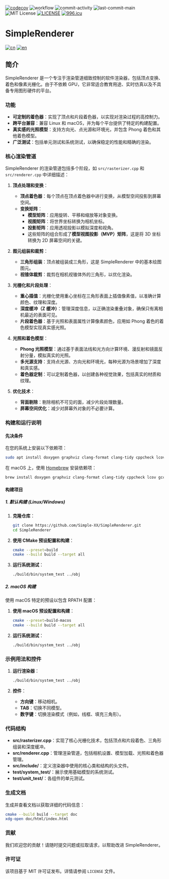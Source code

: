 [![codecov](https://codecov.io/gh/Simple-XX/SimpleRenderer/graph/badge.svg?token=J7NKK3SBNJ)](https://codecov.io/gh/Simple-XX/SimpleRenderer)
![workflow](https://github.com/Simple-XX/SimpleRenderer/actions/workflows/workflow.yml/badge.svg)
![commit-activity](https://img.shields.io/github/commit-activity/t/Simple-XX/SimpleRenderer)
![last-commit-main](https://img.shields.io/github/last-commit/Simple-XX/SimpleRenderer/main)
![MIT License](https://img.shields.io/github/license/mashape/apistatus.svg)
[![LICENSE](https://img.shields.io/badge/license-Anti%20996-blue.svg)](https://github.com/996icu/996.ICU/blob/master/LICENSE)
[![996.icu](https://img.shields.io/badge/link-996.icu-red.svg)](https://996.icu)

# SimpleRenderer

[![cn](https://img.shields.io/badge/language-cn-red.svg)](https://github.com/Simple-XX/SimpleRenderer/blob/main/README.md)
[![en](https://img.shields.io/badge/language-en-blue.svg)]((https://github.com/Simple-XX/SimpleRenderer/blob/main/README.en.md))


## 简介

SimpleRenderer 是一个专注于渲染管道细致控制的软件渲染器，包括顶点变换、着色和像素光栅化。由于不依赖 GPU，它非常适合教育用途、实时仿真以及不具备专用图形硬件的平台。

### 功能

- **可定制的着色器**：实现了顶点和片段着色器，以实现对渲染过程的高控制力。
- **跨平台兼容**：兼容 Linux 和 macOS，并为每个平台提供了特定的构建配置。
- **真实感的光照模型**：支持方向光、点光源和环境光，并包含 Phong 着色和其他着色模型。
- **广泛测试**：包括单元测试和系统测试，以确保稳定的性能和精确的渲染。

### 核心渲染管道

SimpleRenderer 的渲染管道包括多个阶段，如 `src/rasterizer.cpp` 和 `src/renderer.cpp` 中详细描述：

1. **顶点处理和变换**：
   - **顶点着色器**：每个顶点在顶点着色器中进行变换，从模型空间投影到屏幕空间。
   - **变换矩阵**：
     - **模型矩阵**：应用旋转、平移和缩放等对象变换。
     - **视图矩阵**：将世界坐标转换为相机坐标。
     - **投影矩阵**：应用透视投影以模拟深度和视角。
     - 这些矩阵的组合形成了**模型视图投影（MVP）矩阵**，这是将 3D 坐标转换为 2D 屏幕空间的关键。

2. **图元组装和裁剪**：
   - **三角形组装**：顶点被组装成三角形，这是 SimpleRenderer 中的基本绘图图元。
   - **视锥体裁剪**：裁剪在相机视锥体外的三角形，以优化渲染。

3. **光栅化和片段处理**：
   - **重心插值**：光栅化使用重心坐标在三角形表面上插值像素值，以准确计算颜色、纹理和深度。
   - **深度缓冲（Z 缓冲）**：管理深度信息，以正确渲染重叠对象，确保只有离相机最近的表面可见。
   - **片段着色器**：基于光照和表面属性计算像素颜色，应用如 Phong 着色的着色模型实现真实感光照。

4. **光照和着色模型**：
   - **Phong 光照模型**：通过基于表面法线和光方向计算环境、漫反射和镜面反射分量，模拟真实的光照。
   - **多光源支持**：支持点光源、方向光和环境光，每种光源为场景增加了深度和真实感。
   - **着色器定制**：可以定制着色器，以创建各种视觉效果，包括真实的材质和纹理。

5. **优化技术**：
   - **背面剔除**：剔除相机不可见的面，减少片段处理数量。
   - **屏幕空间优化**：减少对屏幕外对象的不必要计算。

### 构建和运行说明

#### 先决条件

在您的系统上安装以下依赖项：

```bash
sudo apt install doxygen graphviz clang-format clang-tidy cppcheck lcov gcc g++ libsdl2-dev libsdl2-ttf-dev libomp-dev libspdlog-dev cmake libassimp-dev
```

在 macOS 上，使用 [Homebrew](https://brew.sh/) 安装依赖项：

```bash
brew install doxygen graphviz clang-format clang-tidy cppcheck lcov gcc sdl2 sdl2_ttf libomp spdlog cmake assimp
```

#### 构建项目

##### 1. 默认构建 (Linux/Windows)

1. **克隆仓库**：

   ```bash
   git clone https://github.com/Simple-XX/SimpleRenderer.git
   cd SimpleRenderer
   ```

2. **使用 CMake 预设配置和构建**：

   ```bash
   cmake --preset=build
   cmake --build build --target all
   ```

3. **运行系统测试**：

   ```bash
   ./build/bin/system_test ../obj
   ```

##### 2. macOS 构建

使用 macOS 特定的预设以包含 RPATH 配置：

1. **使用 macOS 预设配置和构建**：

   ```bash
   cmake --preset=build-macos
   cmake --build build --target all
   ```

2. **运行系统测试**：

   ```bash
   ./build/bin/system_test ../obj
   ```

### 示例用法和控件

1. **运行渲染器**：
   
   ```bash
   ./build/bin/system_test ../obj
   ```

2. **控件**：
   - **方向键**：移动相机。
   - **TAB**：切换不同模型。
   - **数字键**：切换渲染模式（例如，线框、填充三角形）。

### 代码结构

- **src/rasterizer.cpp**：实现了核心光栅化技术，包括顶点和片段着色、三角形组装和深度缓冲。
- **src/renderer.cpp**：管理渲染管道，包括相机设置、模型加载、光照和着色器管理。
- **src/include/**：定义渲染器中使用的核心类和结构的头文件。
- **test/system_test/**：展示使用基础模型的系统测试。
- **test/unit_test/**：各组件的单元测试。

### 生成文档

生成并查看文档以获取详细的代码信息：

```bash
cmake --build build --target doc
xdg-open doc/html/index.html
```

### 贡献

我们欢迎您的贡献！请随时提交问题或拉取请求，以帮助改进 SimpleRenderer。

### 许可证

该项目基于 MIT 许可证发布。详情请参阅 `LICENSE` 文件。
